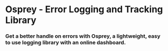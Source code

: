 # Osprey - Error Logging and Tracking Library
### Get a better handle on errors with Osprey, a lightweight, easy to use logging library with an online dashboard.
